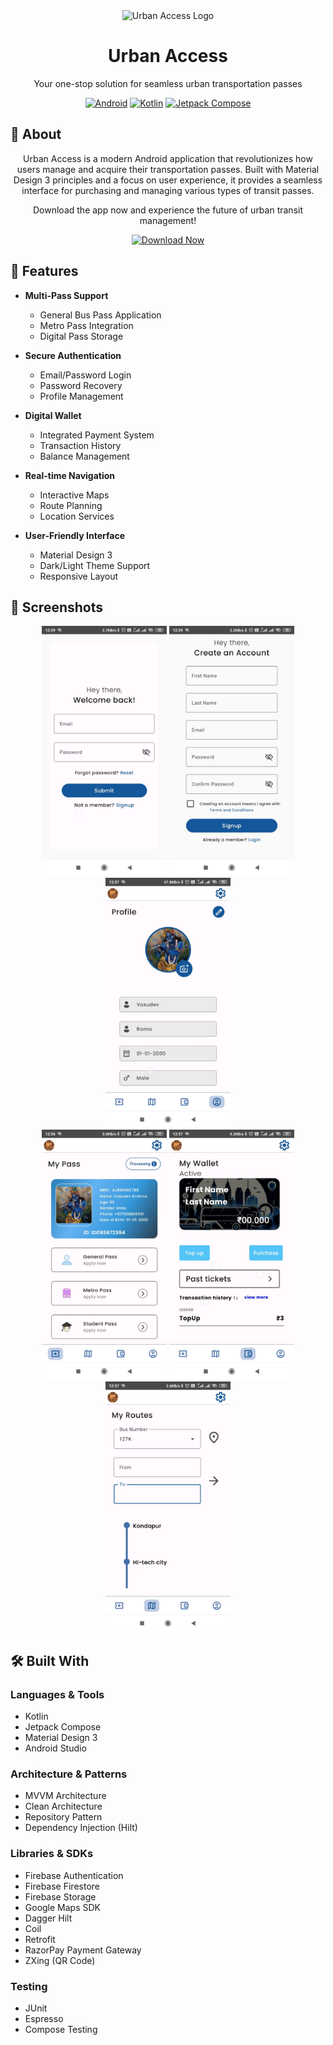 <div align="center">
  <img src="app/src/main/ic_launcher-playstore.png" alt="Urban Access Logo" width="150"/>
  <h1>Urban Access</h1>
  <p>Your one-stop solution for seamless urban transportation passes</p>

  [![Android](https://img.shields.io/badge/Android-3DDC84?style=for-the-badge&logo=android&logoColor=white)](https://developer.android.com)
  [![Kotlin](https://img.shields.io/badge/Kotlin-0095D5?style=for-the-badge&logo=kotlin&logoColor=white)](https://kotlinlang.org/)
  [![Jetpack Compose](https://img.shields.io/badge/Jetpack%20Compose-4285F4?style=for-the-badge&logo=jetpack-compose&logoColor=white)](https://developer.android.com/jetpack/compose)
</div>

## 📱 About

<div align="center">  
  Urban Access is a modern Android application that revolutionizes how users manage and acquire their transportation passes. Built with Material Design 3 principles and a focus on user experience, it provides a seamless interface for purchasing and managing various types of transit passes.

  Download the app now and experience the future of urban transit management!

[![Download Now](https://img.shields.io/badge/Download%20Now-Urban%20Access-orange?style=for-the-badge&logo=android&logoColor=white)](https://www.mediafire.com/file/ch49a4q0fljdv08/UrbanAccess-2.1.0.apk/file)

</div>

## 🚀 Features

- **Multi-Pass Support**
  - General Bus Pass Application
  - Metro Pass Integration
  - Digital Pass Storage

- **Secure Authentication**
  - Email/Password Login
  - Password Recovery
  - Profile Management

- **Digital Wallet**
  - Integrated Payment System
  - Transaction History
  - Balance Management

- **Real-time Navigation**
  - Interactive Maps
  - Route Planning
  - Location Services

- **User-Friendly Interface**
  - Material Design 3
  - Dark/Light Theme Support
  - Responsive Layout

## 📸 Screenshots

<div align="center">
  <img src="app/src/main/res/screenshots/login.jpeg" width="200"/>
    <img src="app/src/main/res/screenshots/signup.jpeg" width="200"/>
  <img src="app/src/main/res/screenshots/profile.jpeg" width="200"/>
</div>
<div align="center">
  <img src="app/src/main/res/screenshots/main.jpeg" width="200"/>
  <img src="app/src/main/res/screenshots/wallet.jpeg" width="200"/>
  <img src="app/src/main/res/screenshots/route.jpeg" width="200"/>
</div>

## 🛠️ Built With

### Languages & Tools
- Kotlin
- Jetpack Compose
- Material Design 3
- Android Studio

### Architecture & Patterns
- MVVM Architecture
- Clean Architecture
- Repository Pattern
- Dependency Injection (Hilt)

### Libraries & SDKs
- Firebase Authentication
- Firebase Firestore
- Firebase Storage
- Google Maps SDK
- Dagger Hilt
- Coil
- Retrofit
- RazorPay Payment Gateway
- ZXing (QR Code)

### Testing
- JUnit
- Espresso
- Compose Testing
